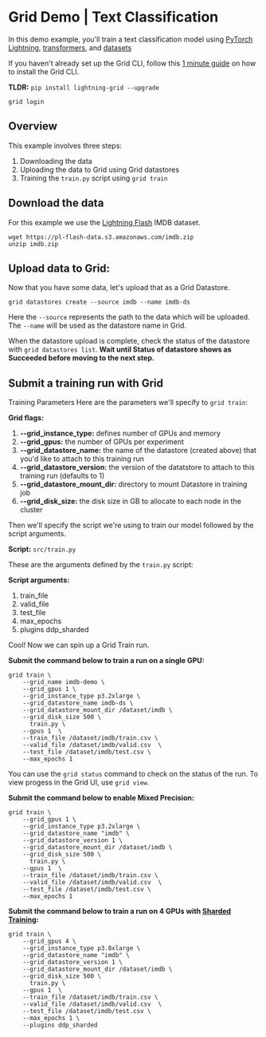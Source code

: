 # Grid Demo | Text Classification

In this demo example, you'll train a text classification model using [PyTorch Lightning](https://github.com/PyTorchLightning/pytorch-lightning), [transformers](https://github.com/huggingface/transformers), and [datasets](https://github.com/huggingface/datasets)

If you haven't already set up the Grid CLI, follow this [1 minute guide](https://app.gitbook.com/@grid-ai/s/grid-cli/start-here/typical-workflow-cli-user#step-0-install-the-grid-cli) on how to install the Grid CLI.

**TLDR:** 
`pip install lightning-grid --upgrade`

`grid login`

## Overview 
This example involves three steps: 
1. Downloading the data
2. Uploading the data to Grid using Grid datastores
3. Training the `train.py` script using `grid train`

## Download the data

For this example we use the [Lightning Flash](https://lightning-flash.readthedocs.io/en/latest/?badge=latest) IMDB dataset.

```
wget https://pl-flash-data.s3.amazonaws.com/imdb.zip
unzip imdb.zip
```

## Upload data to Grid:
Now that you have some data, let's upload that as a Grid Datastore. 

```
grid datastores create --source imdb --name imdb-ds
```

Here the `--source` represents the path to the data which will be uploaded. The `--name` will be used as the datastore name in Grid. 

When the datastore upload is complete, check the status of the datastore with `grid datastores list`. 
**Wait until Status of datastore shows as Succeeded before moving to the next step.**

## Submit a training run with Grid

Training Parameters
Here are the parameters we'll specify to `grid train`:

**Grid flags:**
1. **--grid_instance_type:** defines number of GPUs and memory
2. **--grid_gpus:** the number of GPUs per experiment
3. **--grid_datastore_name:** the name of the datastore (created above) that you'd like to attach to this training run
4. **--grid_datastore_version:** the version of the datatstore to attach to this training run (defaults to 1)
5. **--grid_datastore_mount_dir:** directory to mount Datastore in training job
6. **--grid_disk_size:** the disk size in GB to allocate to each node in the cluster

Then we'll specify the script we're using to train our model followed by the script arguments. 

**Script:** `src/train.py`

These are the arguments defined by the `train.py` script:

**Script arguments:**
1. train_file
2. valid_file
3. test_file
4. max_epochs
5. plugins ddp_sharded

Cool! Now we can spin up a Grid Train run.

**Submit the command below to train a run on a single GPU:** 

```
grid train \
    --grid_name imdb-demo \
    --grid_gpus 1 \
    --grid_instance_type p3.2xlarge \
    --grid_datastore_name imdb-ds \
    --grid_datastore_mount_dir /dataset/imdb \
    --grid_disk_size 500 \
      train.py \
    --gpus 1  \
    --train_file /dataset/imdb/train.csv \
    --valid_file /dataset/imdb/valid.csv  \
    --test_file /dataset/imdb/test.csv \
    --max_epochs 1
```
You can use the `grid status` command to check on the status of the run. To view progess in the Grid UI, use `grid view`. 

**Submit the command below to enable Mixed Precision:**

```
grid train \
    --grid_gpus 1 \
    --grid_instance_type p3.2xlarge \
    --grid_datastore_name "imdb" \
    --grid_datastore_version 1 \
    --grid_datastore_mount_dir /dataset/imdb \
    --grid_disk_size 500 \
      train.py \
    --gpus 1  \
    --train_file /dataset/imdb/train.csv \
    --valid_file /dataset/imdb/valid.csv  \
    --test_file /dataset/imdb/test.csv \
    --max_epochs 1
```

**Submit the command below to train a run on 4 GPUs with [Sharded Training](http://localhost:63342/pytorch-lightning/docs/build/html/advanced/multi_gpu.html#sharded-training):**

```
grid train \
    --grid_gpus 4 \
    --grid_instance_type p3.8xlarge \
    --grid_datastore_name "imdb" \
    --grid_datastore_version 1 \
    --grid_datastore_mount_dir /dataset/imdb \
    --grid_disk_size 500 \
      train.py \
    --gpus 1  \
    --train_file /dataset/imdb/train.csv \
    --valid_file /dataset/imdb/valid.csv  \
    --test_file /dataset/imdb/test.csv \
    --max_epochs 1 \
    --plugins ddp_sharded
```
